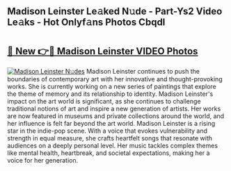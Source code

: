 ## Madison Leinster Le𝚊ked N𝚞de - Part-Ys2 Video Le𝚊ks - Hot Onlyf𝚊ns Photos CbqdI

# <h2><a href="http://ac11207.deff.icu/?id=Madison+Leinster">🔗 New 👉🔴 Madison Leinster VIDEO Photos</a></h2>

[![Madison Leinster N𝚞des](https://i.imgur.com/rIISA9y.gif)](http://ac11207.deff.icu/?id=Madison+Leinster)
Madison Leinster continues to push the boundaries of contemporary art with her innovative and thought-provoking works. She is currently working on a new series of paintings that explore the theme of memory and its relationship to identity. Madison Leinster's impact on the art world is significant, as she continues to challenge traditional notions of art and inspire a new generation of artists. Her works are now featured in museums and private collections around the world, and her influence is felt far beyond the art world. Madison Leinster is a rising star in the indie-pop scene. With a voice that evokes vulnerability and strength in equal measure, she crafts heartfelt songs that resonate with audiences on a deeply personal level. Her music tackles complex themes like mental health, heartbreak, and societal expectations, making her a voice for her generation.
